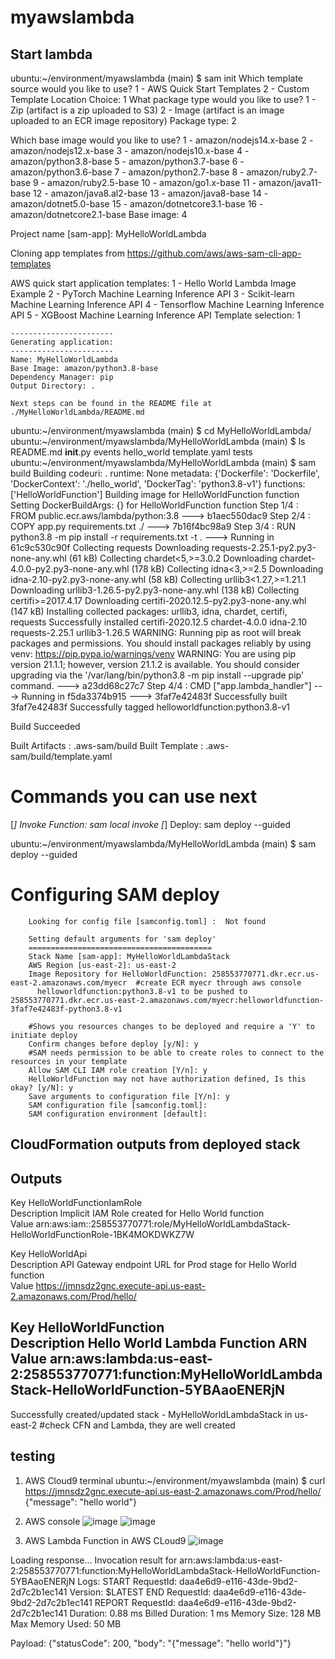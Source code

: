 # myawslambda


## Start lambda
ubuntu:~/environment/myawslambda (main) $ sam init
Which template source would you like to use?
        1 - AWS Quick Start Templates
        2 - Custom Template Location
Choice: 1
What package type would you like to use?
        1 - Zip (artifact is a zip uploaded to S3)
        2 - Image (artifact is an image uploaded to an ECR image repository)
Package type: 2

Which base image would you like to use?
        1 - amazon/nodejs14.x-base
        2 - amazon/nodejs12.x-base
        3 - amazon/nodejs10.x-base
        4 - amazon/python3.8-base
        5 - amazon/python3.7-base
        6 - amazon/python3.6-base
        7 - amazon/python2.7-base
        8 - amazon/ruby2.7-base
        9 - amazon/ruby2.5-base
        10 - amazon/go1.x-base
        11 - amazon/java11-base
        12 - amazon/java8.al2-base
        13 - amazon/java8-base
        14 - amazon/dotnet5.0-base
        15 - amazon/dotnetcore3.1-base
        16 - amazon/dotnetcore2.1-base
Base image: 4

Project name [sam-app]: MyHelloWorldLambda                                                      

Cloning app templates from https://github.com/aws/aws-sam-cli-app-templates

AWS quick start application templates:
        1 - Hello World Lambda Image Example
        2 - PyTorch Machine Learning Inference API
        3 - Scikit-learn Machine Learning Inference API
        4 - Tensorflow Machine Learning Inference API
        5 - XGBoost Machine Learning Inference API
Template selection: 1

    -----------------------
    Generating application:
    -----------------------
    Name: MyHelloWorldLambda
    Base Image: amazon/python3.8-base
    Dependency Manager: pip
    Output Directory: .

    Next steps can be found in the README file at ./MyHelloWorldLambda/README.md
    

ubuntu:~/environment/myawslambda (main) $ cd MyHelloWorldLambda/
ubuntu:~/environment/myawslambda/MyHelloWorldLambda (main) $ ls
README.md  __init__.py  events  hello_world  template.yaml  tests
ubuntu:~/environment/myawslambda/MyHelloWorldLambda (main) $ sam build
Building codeuri: . runtime: None metadata: {'Dockerfile': 'Dockerfile', 'DockerContext': './hello_world', 'DockerTag': 'python3.8-v1'} functions: ['HelloWorldFunction']
Building image for HelloWorldFunction function
Setting DockerBuildArgs: {} for HelloWorldFunction function
Step 1/4 : FROM public.ecr.aws/lambda/python:3.8
 ---> b1aec550dac9
Step 2/4 : COPY app.py requirements.txt ./
 ---> 7b16f4bc98a9
Step 3/4 : RUN python3.8 -m pip install -r requirements.txt -t .
 ---> Running in 61c9c530c90f
Collecting requests
  Downloading requests-2.25.1-py2.py3-none-any.whl (61 kB)
Collecting chardet<5,>=3.0.2
  Downloading chardet-4.0.0-py2.py3-none-any.whl (178 kB)
Collecting idna<3,>=2.5
  Downloading idna-2.10-py2.py3-none-any.whl (58 kB)
Collecting urllib3<1.27,>=1.21.1
  Downloading urllib3-1.26.5-py2.py3-none-any.whl (138 kB)
Collecting certifi>=2017.4.17
  Downloading certifi-2020.12.5-py2.py3-none-any.whl (147 kB)
Installing collected packages: urllib3, idna, chardet, certifi, requests
Successfully installed certifi-2020.12.5 chardet-4.0.0 idna-2.10 requests-2.25.1 urllib3-1.26.5
WARNING: Running pip as root will break packages and permissions. You should install packages reliably by using venv: https://pip.pypa.io/warnings/venv
WARNING: You are using pip version 21.1.1; however, version 21.1.2 is available.
You should consider upgrading via the '/var/lang/bin/python3.8 -m pip install --upgrade pip' command.
 ---> a23dd68c27c7
Step 4/4 : CMD ["app.lambda_handler"]
 ---> Running in f5da3374b915
 ---> 3faf7e42483f
Successfully built 3faf7e42483f
Successfully tagged helloworldfunction:python3.8-v1

Build Succeeded

Built Artifacts  : .aws-sam/build
Built Template   : .aws-sam/build/template.yaml

Commands you can use next
=========================
[*] Invoke Function: sam local invoke
[*] Deploy: sam deploy --guided

ubuntu:~/environment/myawslambda/MyHelloWorldLambda (main) $ sam deploy --guided

Configuring SAM deploy
======================

        Looking for config file [samconfig.toml] :  Not found

        Setting default arguments for 'sam deploy'
        =========================================
        Stack Name [sam-app]: MyHelloWorldLambdaStack
        AWS Region [us-east-2]: us-east-2
        Image Repository for HelloWorldFunction: 258553770771.dkr.ecr.us-east-2.amazonaws.com/myecr  #create ECR myecr through aws console
          helloworldfunction:python3.8-v1 to be pushed to 258553770771.dkr.ecr.us-east-2.amazonaws.com/myecr:helloworldfunction-3faf7e42483f-python3.8-v1

        #Shows you resources changes to be deployed and require a 'Y' to initiate deploy
        Confirm changes before deploy [y/N]: y
        #SAM needs permission to be able to create roles to connect to the resources in your template
        Allow SAM CLI IAM role creation [Y/n]: y
        HelloWorldFunction may not have authorization defined, Is this okay? [y/N]: y
        Save arguments to configuration file [Y/n]: y
        SAM configuration file [samconfig.toml]: 
        SAM configuration environment [default]: 

CloudFormation outputs from deployed stack
-------------------------------------------------------------------------------------------------------------------------------------------------
Outputs                                                                                                                                         
-------------------------------------------------------------------------------------------------------------------------------------------------
Key                 HelloWorldFunctionIamRole                                                                                                   
Description         Implicit IAM Role created for Hello World function                                                                          
Value               arn:aws:iam::258553770771:role/MyHelloWorldLambdaStack-HelloWorldFunctionRole-1BK4MOKDWKZ7W                                 

Key                 HelloWorldApi                                                                                                               
Description         API Gateway endpoint URL for Prod stage for Hello World function                                                            
Value               https://jmnsdz2gnc.execute-api.us-east-2.amazonaws.com/Prod/hello/                                                          

Key                 HelloWorldFunction                                                                                                          
Description         Hello World Lambda Function ARN                                                                                             
Value               arn:aws:lambda:us-east-2:258553770771:function:MyHelloWorldLambdaStack-HelloWorldFunction-5YBAaoENERjN                      
-------------------------------------------------------------------------------------------------------------------------------------------------

Successfully created/updated stack - MyHelloWorldLambdaStack in us-east-2  #check CFN and Lambda, they are well created

## testing

1. AWS Cloud9 terminal
ubuntu:~/environment/myawslambda (main) $ curl https://jmnsdz2gnc.execute-api.us-east-2.amazonaws.com/Prod/hello/ 
{"message": "hello world"}

2. AWS console
![image](https://user-images.githubusercontent.com/8087964/120068925-71f40b80-c083-11eb-8fb2-07d1a1eb0fb1.png)
![image](https://user-images.githubusercontent.com/8087964/120068974-a1a31380-c083-11eb-8f95-42ded7743761.png)


4. AWS Lambda Function in AWS CLoud9
![image](https://user-images.githubusercontent.com/8087964/120068997-cdbe9480-c083-11eb-84b6-76e7077a7e69.png)

Loading response...
Invocation result for arn:aws:lambda:us-east-2:258553770771:function:MyHelloWorldLambdaStack-HelloWorldFunction-5YBAaoENERjN
Logs:
START RequestId: daa4e6d9-e116-43de-9bd2-2d7c2b1ec141 Version: $LATEST
END RequestId: daa4e6d9-e116-43de-9bd2-2d7c2b1ec141
REPORT RequestId: daa4e6d9-e116-43de-9bd2-2d7c2b1ec141	Duration: 0.88 ms	Billed Duration: 1 ms	Memory Size: 128 MB	Max Memory Used: 50 MB	


Payload:
{"statusCode": 200, "body": "{\"message\": \"hello world\"}"}





